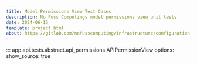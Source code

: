 ```yaml
---
title: Model Permissions View Test Cases
description: No Fuss Computings model permissions view unit tests
date: 2024-06-15
template: project.html
about: https://gitlab.com/nofusscomputing/infrastructure/configuration-management/centurion_erp
---
```


::: app.api.tests.abstract.api_permissions.APIPermissionView
    options:
        show_source: true
